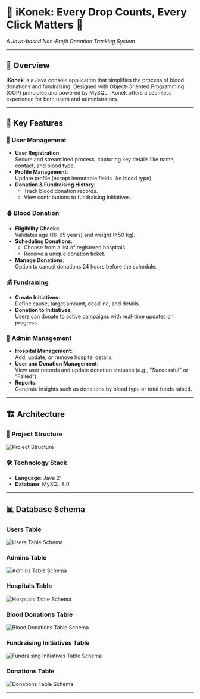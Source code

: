 # 🌟 iKonek: Every Drop Counts, Every Click Matters 🌟
_A Java-based Non-Profit Donation Tracking System_

---

## 📖 Overview
**iKonek** is a Java console application that simplifies the process of blood donations and fundraising. Designed with Object-Oriented Programming (OOP) principles and powered by MySQL, iKonek offers a seamless experience for both users and administrators.

---

## 🎯 Key Features

### 👤 **User Management**
- **User Registration**:  
  Secure and streamlined process, capturing key details like name, contact, and blood type.
- **Profile Management**:  
  Update profile (except immutable fields like blood type).
- **Donation & Fundraising History**:
    - Track blood donation records.
    - View contributions to fundraising initiatives.

### 🩸 **Blood Donation**
- **Eligibility Checks**:  
  Validates age (16–65 years) and weight (≥50 kg).
- **Scheduling Donations**:
    - Choose from a list of registered hospitals.
    - Receive a unique donation ticket.
- **Manage Donations**:  
  Option to cancel donations 24 hours before the schedule.

### 💰 **Fundraising**
- **Create Initiatives**:  
  Define cause, target amount, deadline, and details.
- **Donation to Initiatives**:  
  Users can donate to active campaigns with real-time updates on progress.

### 🔑 **Admin Management**
- **Hospital Management**:  
  Add, update, or remove hospital details.
- **User and Donation Management**:  
  View user records and update donation statuses (e.g., "Successful" or "Failed").
- **Reports**:  
  Generate insights such as donations by blood type or total funds raised.

---

## 🏗️ Architecture

### 📂 **Project Structure**
![Project Structure](https://github.com/joelaguzar/iKonek/blob/main/images/project_structure.png?raw=true)

### 🛠️ **Technology Stack**
- **Language**: Java 21
- **Database**: MySQL 8.0

---
## 📊 Database Schema

### **Users Table**
![Users Table Schema](https://github.com/joelaguzar/iKonek/blob/main/images/users_table.png?raw=true)


### **Admins Table**
![Admins Table Schema](https://github.com/joelaguzar/iKonek/blob/main/images/admins_table.png?raw=true)


### **Hospitals Table**
![Hospitals Table Schema](https://github.com/joelaguzar/iKonek/blob/main/images/hospitals_table.png?raw=true)

### **Blood Donations Table**
![Blood Donations Table Schema](https://github.com/joelaguzar/iKonek/blob/main/images/blooddonations_table.png?raw=true)

### **Fundraising Initiatives Table**
![Fundraising Initiatives Table Schema](https://github.com/joelaguzar/iKonek/blob/main/images/fundraisinginitiatives_table.png?raw=true)

### **Donations Table**
![Donations Table Schema](https://github.com/joelaguzar/iKonek/blob/main/images/donations_table.png?raw=true)

---

